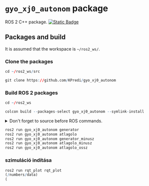 # `gyo_xj0_autonom` package
ROS 2 C++ package.  [![Static Badge](https://img.shields.io/badge/ROS_2-Humble-34aec5)](https://docs.ros.org/en/humble/)
## Packages and build

It is assumed that the workspace is `~/ros2_ws/`.

### Clone the packages
``` r
cd ~/ros2_ws/src
```
``` r
git clone https://github.com/KPredi/gyo_xj0_autonom
```

### Build ROS 2 packages
``` r
cd ~/ros2_ws
```
``` r
colcon build --packages-select gyo_xj0_autonom --symlink-install
```

<details>
<summary> Don't forget to source before ROS commands.</summary>

``` bash
source ~/ros2_ws/install/setup.bash
```
</details>

``` r
ros2 run gyo_xj0_autonom generator
ros2 run gyo_xj0_autonom atlagolo
ros2 run gyo_xj0_autonom generator_minusz
ros2 run gyo_xj0_autonom atlagolo_minusz
ros2 run gyo_xj0_autonom atlagolo_ossz
```
### szimuláció indítása 
``` r
ros2 run rqt_plot rqt_plot
(/numbers/data)
(
```
